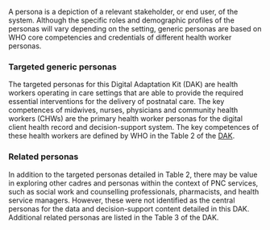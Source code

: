 A persona is a depiction of a relevant stakeholder, or end user, of the system. Although the specific roles and demographic profiles of the personas will vary depending on the setting, generic personas are based on WHO core competencies and credentials of different health worker personas. 

### Targeted generic personas 

The targeted personas for this Digital Adaptation Kit (DAK) are health workers operating in care settings that are able to provide the required essential interventions for the delivery of postnatal care. The key competences of midwives, nurses, physicians and community health workers (CHWs) are the primary health worker personas for the digital client health record and decision-support system. The key competences of these health workers are defined by WHO in the Table 2 of the [DAK](https://iris.who.int/handle/10665/381725). 

### Related personas 

In addition to the targeted personas detailed in Table 2, there may be value in exploring other cadres and personas within the context of PNC services, such as social work and counselling professionals, pharmacists, and health service managers. However, these were not identified as the central personas for the data and decision-support content detailed in this DAK. Additional related personas are listed in the Table 3 of the DAK. 